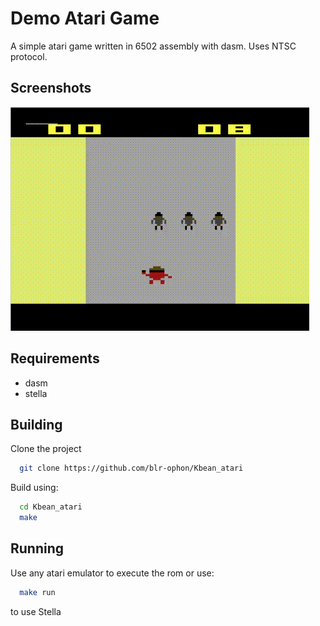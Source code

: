 
# Demo Atari Game

A simple atari game written in 6502 assembly with dasm. Uses NTSC protocol.

## Screenshots

<img src='./misc/demo.gif'>


## Requirements

- dasm
- stella



## Building
Clone the project
```bash
  git clone https://github.com/blr-ophon/Kbean_atari
```
Build using:

```bash
  cd Kbean_atari
  make
```
## Running

Use any atari emulator to execute the rom or use:

```bash
  make run
```

to use Stella



